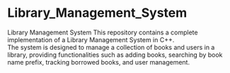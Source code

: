 # Library_Management_System
Library Management System 
This repository contains a complete implementation of a Library Management System in C++.  
The system is designed to manage a collection of books and users in a library, providing functionalities such as adding books, searching by book name prefix, tracking borrowed books, and user management.
